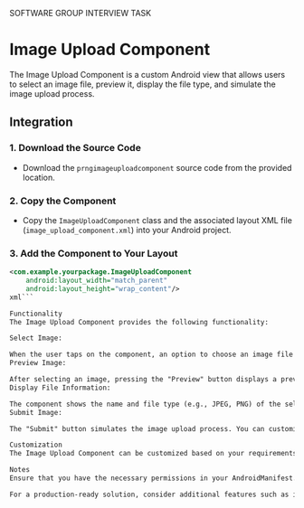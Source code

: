 SOFTWARE GROUP INTERVIEW TASK

# Image Upload Component

The Image Upload Component is a custom Android view that allows users to select an image file, preview it, display the file type, and simulate the image upload process.

## Integration

### 1. Download the Source Code
- Download the `prngimageuploadcomponent` source code from the provided location.

### 2. Copy the Component
- Copy the `ImageUploadComponent` class and the associated layout XML file (`image_upload_component.xml`) into your Android project.

### 3. Add the Component to Your Layout
```xml
<com.example.yourpackage.ImageUploadComponent
    android:layout_width="match_parent"
    android:layout_height="wrap_content"/>
xml```

Functionality
The Image Upload Component provides the following functionality:

Select Image:

When the user taps on the component, an option to choose an image file from the device's storage or capture from the camera is provided.
Preview Image:

After selecting an image, pressing the "Preview" button displays a preview of the selected image.
Display File Information:

The component shows the name and file type (e.g., JPEG, PNG) of the selected image.
Submit Image:

The "Submit" button simulates the image upload process. You can customize this part to perform an actual image upload to a server.

Customization
The Image Upload Component can be customized based on your requirements. You can modify the component's appearance, button texts, or behavior by adjusting the layout XML or the ImageUploadComponent class.

Notes
Ensure that you have the necessary permissions in your AndroidManifest.xml for accessing the camera and external storage, especially if you plan to capture images.

For a production-ready solution, consider additional features such as image compression, loading indicators, and proper error handling.
